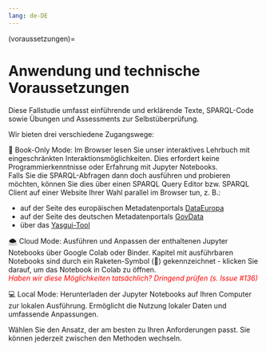 ```yaml
---
lang: de-DE
---
```


(voraussetzungen)=
# Anwendung und technische Voraussetzungen

Diese Fallstudie umfasst einführende und erklärende Texte, SPARQL-Code sowie Übungen und Assessments zur Selbstüberprüfung. 

Wir bieten drei verschiedene Zugangswege:

📘 Book-Only Mode: Im Browser lesen Sie unser interaktives Lehrbuch mit eingeschränkten Interaktionsmöglichkeiten. Dies erfordert keine Programmierkenntnisse oder Erfahrung mit Jupyter Notebooks.  
Falls Sie die SPARQL-Abfragen dann doch ausführen und probieren möchten, können Sie dies über einen SPARQL Query Editor bzw. SPARQL Client auf einer Website Ihrer Wahl parallel im Browser tun, z. B.:  
- auf der Seite des europäischen Metadatenportals <a href="https://data.europa.eu/sparql" class="external-link" target="_blank">DataEuropa</a>
- auf der Seite des deutschen Metadatenportals <a href="https://www.govdata.de/sparql-assistent" class="external-link" target="_blank">GovData</a>
- über das <a href="https://yasgui.org/" class="external-link" target="_blank">Yasgui-Tool</a>   

🌨️ Cloud Mode: Ausführen und Anpassen der enthaltenen Jupyter Notebooks über Google Colab oder Binder. Kapitel mit ausführbaren Notebooks sind durch ein Raketen-Symbol (🚀) gekennzeichnet - klicken Sie darauf, um das Notebook in Colab zu öffnen.  
<span style="color:red">*Haben wir diese Möglichkeiten tatsächlich? Dringend prüfen (s. Issue #136)*</span>

💻 Local Mode: Herunterladen der Jupyter Notebooks auf Ihren Computer zur lokalen Ausführung. Ermöglicht die Nutzung lokaler Daten und umfassende Anpassungen.  

Wählen Sie den Ansatz, der am besten zu Ihren Anforderungen passt. Sie können jederzeit zwischen den Methoden wechseln.



